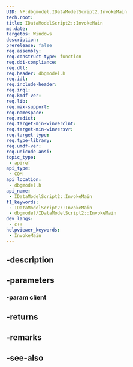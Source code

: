 ```yaml
---
UID: NF:dbgmodel.IDataModelScript2.InvokeMain
tech.root: 
title: IDataModelScript2::InvokeMain
ms.date: 
targetos: Windows
description: 
prerelease: false
req.assembly: 
req.construct-type: function
req.ddi-compliance: 
req.dll: 
req.header: dbgmodel.h
req.idl: 
req.include-header: 
req.irql: 
req.kmdf-ver: 
req.lib: 
req.max-support: 
req.namespace: 
req.redist: 
req.target-min-winverclnt: 
req.target-min-winversvr: 
req.target-type: 
req.type-library: 
req.umdf-ver: 
req.unicode-ansi: 
topic_type:
 - apiref
api_type:
 - COM
api_location:
 - dbgmodel.h
api_name:
 - IDataModelScript2::InvokeMain
f1_keywords:
 - IDataModelScript2::InvokeMain
 - dbgmodel/IDataModelScript2::InvokeMain
dev_langs:
 - c++
helpviewer_keywords:
 - InvokeMain
---
```


## -description

## -parameters

### -param client

## -returns

## -remarks

## -see-also


